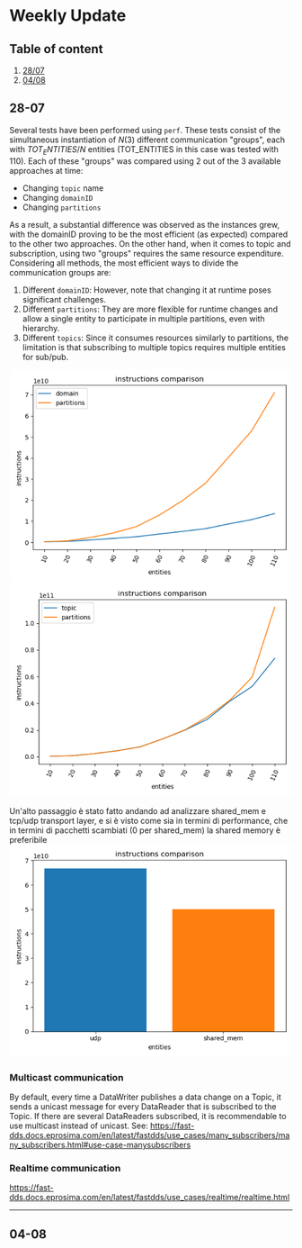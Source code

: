 # Weekly Update 
## Table of content
1. [28/07](#{28-07})
2. [04/08](#04-08)


## 28-07
Several tests have been performed using `perf`. These tests consist of the simultaneous instantiation of $N(3)$ different communication "groups", each with $TOT_ENTITIES/N$ entities (TOT_ENTITIES in this case was tested with 110). Each of these "groups" was compared using 2 out of the 3 available approaches at time:

- Changing `topic` name
- Changing `domainID`
- Changing `partitions`

As a result, a substantial difference was observed as the instances grew, with the domainID proving to be the most efficient (as expected) compared to the other two approaches. On the other hand, when it comes to topic and subscription, using two "groups" requires the same resource expenditure. Considering all methods, the most efficient ways to divide the communication groups are:

1. Different `domainID`: However, note that changing it at runtime poses significant challenges.
2. Different `partitions`: They are more flexible for runtime changes and allow a single entity to participate in multiple partitions, even with hierarchy.
3. Different `topics`: Since it consumes resources similarly to partitions, the limitation is that subscribing to multiple topics requires multiple entities for sub/pub.

![IMAGE](performance/generic/img/customdomain_partitions_instructions.png)
![IMAGE](performance/generic/img/customtopic_partitions_instructions.png)


Un'alto passaggio è stato fatto andando ad analizzare shared_mem e tcp/udp transport layer, e si è visto come sia in termini di performance, che in termini di pacchetti scambiati (0 per shared_mem) la shared memory è preferibile
![IMAGE](performance/mem_udp/saves/customtopic_sharedmemory_instructions.png)

### Multicast communication
By default, every time a DataWriter publishes a data change on a Topic, it sends a unicast message for every DataReader that is subscribed to the Topic. If there are several DataReaders subscribed, it is recommendable to use multicast instead of unicast. See: https://fast-dds.docs.eprosima.com/en/latest/fastdds/use_cases/many_subscribers/many_subscribers.html#use-case-manysubscribers
### Realtime communication
https://fast-dds.docs.eprosima.com/en/latest/fastdds/use_cases/realtime/realtime.html

---
## 04-08
